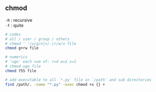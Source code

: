 chmod
---

`-R` : recursive  
`-f` : quite  
```sh
# codes
# all / user / group / others
# chmod ' '/u/g/o|+/-|r/w/x file
chmod g+rw file

# numerics
# 'ugo' each sum of: r=4 w=2 x=1
# chmod ugo file
chmod 755 file

# add executable to all `*.py` file in `/path` and sub directories  
find /path/. -name "*.py" -exec chmod +x {} +
```
